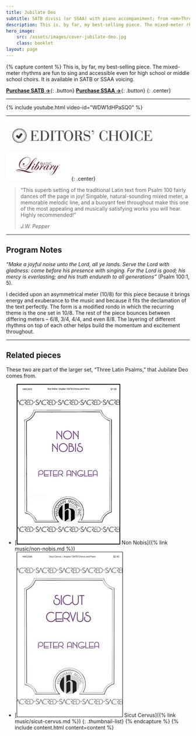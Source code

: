 ```yaml
---
title: Jubilate Deo
subtitle: SATB divisi (or SSAA) with piano accompaniment; from <em>Three Latin Psalms</em>
description: This is, by far, my best-selling piece. The mixed-meter rhythms are fun to sing and accessible even for high school or middle school choirs. It is available in SATB or SSAA voicing.
hero_image:
    src: /assets/images/cover-jubilate-deo.jpg
    class: booklet
layout: page
---
```


{% capture content %}
This is, by far, my best-selling piece. The mixed-meter rhythms are fun to sing and accessible even for high school or middle school choirs. It is available in SATB or SSAA voicing.

[**Purchase SATB &rarr;**](https://www.jwpepper.com/Jubilate-Deo/10445795.item#/){: .button}
[**Purchase SSAA &rarr;**](https://www.jwpepper.com/Jubilate-Deo-SSAA/10873705.item){: .button}
{: .center}

* * *

{% include youtube.html video-id="WDW1dHPaSQ0" %}

* * *

![Editor's Choice](/assets/images/badge-editors-choice.jpg)
![Basic Library](/assets/images/badge-basic-library.jpg)
{: .center}

> “This superb setting of the traditional Latin text from Psalm 100 fairly dances off the page in joy! Singable, natural-sounding mixed meter, a memorable melodic line, and a buoyant feel throughout make this one of the most appealing and musically satisfying works you will hear. Highly recommended!”
>
> <cite>J.W. Pepper</cite>

* * *

## Program Notes

*“Make a joyful noise unto the Lord, all ye lands. Serve the Lord with gladness: come before his presence with singing. For the Lord is good; his mercy is everlasting; and his truth endureth to all generations”* (Psalm 100:1, 5). 

I decided upon an asymmetrical meter (10/8) for this piece because it brings energy and exuberance to the music and because it fits the declamation of the text perfectly. The form is a modified rondo in which the recurring theme is the one set in 10/8. The rest of the piece bounces between differing meters – 6/8, 3/4, 4/4, and even 8/8. The layering of different rhythms on top of each other helps build the momentum and excitement throughout.

* * *

## Related pieces

These two are part of the larger set, “Three Latin Psalms,” that Jubilate Deo comes from.

* [![Thumbnail](/assets/images/cover-non-nobis.jpg) Non Nobis]({% link music/non-nobis.md %})
* [![Thumbnail](/assets/images/cover-sicut-cervus.jpg) Sicut Cervus]({% link music/sicut-cervus.md %})
{: .thumbnail-list}
{% endcapture %}
{% include content.html content=content %}